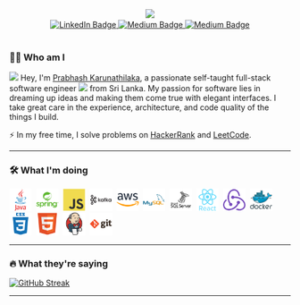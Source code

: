 <div id="header" align="center">
  <img src="https://media.giphy.com/media/M9gbBd9nbDrOTu1Mqx/giphy.gif" width="100"/>
  <div id="badges">
    <a href="https://www.linkedin.com/in/prabhashk">
      <img src="https://img.shields.io/badge/LinkedIn-blue?style=for-the-badge&logo=linkedin&logoColor=white" alt="LinkedIn Badge"/>
    </a>
    <a href="[https://medium.com/@prabhash.code](https://leetcode.com/user0660T/)">
      <img src="https://img.shields.io/badge/-LeetCode-FFA116.svg?style=for-the-badge&logo=LeetCode&logoColor=white" alt="Medium Badge"/>
    </a>
    <a href="https://www.hackerrank.com/prabhash_code">
      <img src="https://img.shields.io/badge/-Hackerrank-2EC866?style=for-the-badge&logo=medium&logoColor=white" alt="Medium Badge"/>
    </a>   
  </div>
  <img src="https://komarev.com/ghpvc/?username=ChathuraPrabhash93&style=flat-square&color=blue" alt=""/>
</div>

### :man_technologist: Who am I
<img src="https://media.giphy.com/media/hvRJCLFzcasrR4ia7z/giphy.gif" width="21px"/> Hey, I'm [Prabhash Karunathilaka](https://www.linkedin.com/in/prabhashk), a passionate self-taught full-stack software engineer <img src="https://media.giphy.com/media/WUlplcMpOCEmTGBtBW/giphy.gif" width="30"> from Sri Lanka. My passion for software lies in dreaming up ideas and making them come true with elegant interfaces. I take great care in the experience, architecture, and code quality of the things I build.

:zap: In my free time, I solve problems on [HackerRank](https://www.hackerrank.com/prabhash_code) and [LeetCode](https://leetcode.com/user0660T/).

---

### :hammer_and_wrench: What I'm doing 
<div>
  <img src="https://github.com/devicons/devicon/blob/master/icons/java/java-original-wordmark.svg" title="Java" alt="Java" width="40" height="40"/>&nbsp;  
  <img src="https://github.com/devicons/devicon/blob/master/icons/spring/spring-original-wordmark.svg" title="Spring" alt="Spring" width="40" height="40"/>&nbsp;
  <img src="https://github.com/devicons/devicon/blob/master/icons/javascript/javascript-original.svg" title="JavaScript" alt="JavaScript" width="40" height="40"/>&nbsp;
  <img src="https://github.com/devicons/devicon/blob/master/icons/apachekafka/apachekafka-original-wordmark.svg" title="Kafka" alt="Kafka" width="40" height="40"/>&nbsp;
  <img src="https://github.com/devicons/devicon/blob/master/icons/amazonwebservices/amazonwebservices-original-wordmark.svg" title="AWS" alt="AWS" width="40" height="40"/>&nbsp;
  <img src="https://github.com/devicons/devicon/blob/master/icons/mysql/mysql-original-wordmark.svg" title="MySQL"  alt="MySQL" width="40" height="40"/>&nbsp;
  <img src="https://github.com/devicons/devicon/blob/master/icons/microsoftsqlserver/microsoftsqlserver-plain-wordmark.svg" title="MSSQL"  alt="MSSQL" width="40" height="40"/>&nbsp;
  <img src="https://github.com/devicons/devicon/blob/master/icons/react/react-original-wordmark.svg" title="React" alt="React" width="40" height="40"/>&nbsp;
  <img src="https://github.com/devicons/devicon/blob/master/icons/redux/redux-original.svg" title="Redux" alt="Redux " width="40" height="40"/>&nbsp;
  <img src="https://github.com/devicons/devicon/blob/master/icons/docker/docker-original-wordmark.svg" title="Docker" alt="Docker" width="40" height="40"/>&nbsp;
  <img src="https://github.com/devicons/devicon/blob/master/icons/css3/css3-plain-wordmark.svg"  title="CSS3" alt="CSS" width="40" height="40"/>&nbsp;
  <img src="https://github.com/devicons/devicon/blob/master/icons/html5/html5-original.svg" title="HTML5" alt="HTML" width="40" height="40"/>&nbsp;
  <img src="https://github.com/devicons/devicon/blob/master/icons/jenkins/jenkins-original.svg" title="Jenkins" alt="Jenkins" width="40" height="40"/>&nbsp;
  <img src="https://github.com/devicons/devicon/blob/master/icons/git/git-original-wordmark.svg" title="Git" **alt="Git" width="40" height="40"/>&nbsp;
</div>

---

### :fire: What they're saying
[![GitHub Streak](http://github-readme-streak-stats.herokuapp.com?user=prabhash-code&theme=dark&background=000000)](https://git.io/streak-stats)


---

<!-- ### :writing_hand: When I'm free -->
<!-- BLOG-POST-LIST:START -->
<!-- - [Capturing JMX metrics from Kafka Connector using Datadog](https://medium.com/@prabhash.code/capturing-jmx-metrics-from-kafka-connector-using-datadog-61dc89b446bf?source=rss-58fa0e413e2e------2)
- [Stream PostgreSQL data into Kafka](https://medium.com/@prabhash.code/stream-postgresql-data-into-kafka-c1b69dcd9622?source=rss-58fa0e413e2e------2)
- [Guide to Dockerfile](https://medium.com/@prabhash.code/guide-to-dockerfile-b4c5d0ab310c?source=rss-58fa0e413e2e------2)
- [Virtual Private Cloud — VPC](https://medium.com/@prabhash.code/virtual-private-cloud-vpc-11588ba8c124?source=rss-58fa0e413e2e------2)
- [Elastic Container Registry — ECR](https://medium.com/@prabhash.code/elastic-container-registry-ecr-7fa2e58746bd?source=rss-58fa0e413e2e------2) -->
<!-- BLOG-POST-LIST:END -->


<!---
ChathuraPrabhash93/ChathuraPrabhash93 is a ✨ special ✨ repository because its `README.md` (this file) appears on your GitHub profile.
You can click the Preview link to take a look at your changes.
--->
